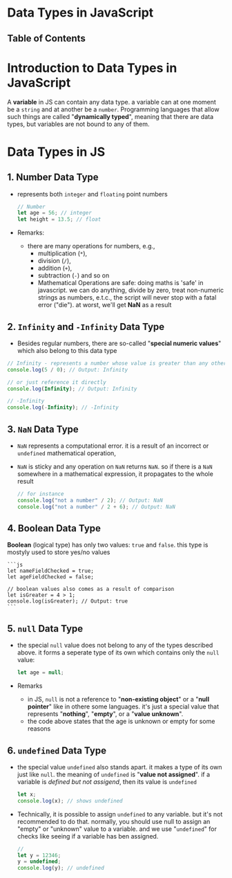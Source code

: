 # Data Types in JavaScript

## Table of Contents

# Introduction to Data Types in JavaScript

A **variable** in JS can contain any data type. a variable can at one moment be a `string` and at another be a `number`. Programming languages that allow such things are called "**dynamically typed**", meaning that there are data types, but variables are not bound to any of them.

# Data Types in JS

## 1. Number Data Type

- represents both `integer` and `floating` point numbers

  ```js
  // Number
  let age = 56; // integer
  let height = 13.5; // float
  ```

- Remarks:

  - there are many operations for numbers, e.g.,
    - multiplication (`*`),
    - division (`/`),
    - addition (`+`),
    - subtraction (`-`) and so on
    - Mathematical Operations are safe: doing maths is 'safe' in javascript. we can do anything, divide by zero, treat non-numeric strings as numbers, e.t.c., the script will never stop with a fatal error ("die"). at worst, we'll get **NaN** as a result

## 2. `Infinity` and `-Infinity` Data Type

- Besides regular numbers, there are so-called "**special numeric values**" which also belong to this data type

```js
// Infinity - represents a number whose value is greater than any other number.  we can get as a result of division by zero
console.log(5 / 0); // Output: Infinity

// or just reference it directly
console.log(Infinity); // Output: Infinity

// -Infinity
console.log(-Infinity); // -Infinity
```

## 3. `NaN` Data Type

- `NaN` represents a computational error. it is a result of an incorrect or `undefined` mathematical operation,
- `NaN` is sticky and any operation on `NaN` returns `NaN`. so if there is a `NaN` somewhere in a mathematical expression, it propagates to the whole result

  ```js
  // for instance
  console.log("not a number" / 2); // Output: NaN
  console.log("not a number" / 2 + 6); // Output: NaN
  ```

## 4. Boolean Data Type

**Boolean** (logical type) has only two values: `true` and `false`. this type is mostyly used to store yes/no values

    ```js
    let nameFieldChecked = true;
    let ageFieldChecked = false;

    // boolean values also comes as a result of comparison
    let isGreater = 4 > 1;
    console.log(isGreater); // Output: true
    ```

## 5. `null` Data Type

- the special `null` value does not belong to any of the types described above. it forms a seperate type of its own which contains only the `null` value:

  ```js
  let age = null;
  ```

- Remarks
  - in JS, `null` is not a reference to "**non-existing object**" or a "**null pointer**" like in othere some languages. it's just a special value that represents "**nothing**", "**empty**", or a "**value unknown**".
  - the code above states that the age is unknown or empty for some reasons

## 6. `undefined` Data Type

- the special value `undefined` also stands apart. it makes a type of its own just like `null`. the meaning of `undefined` is "**value not assigned**". if a variable is _defined but not assigend_, then its value is `undefined`

  ```js
  let x;
  console.log(x); // shows undefined
  ```

- Technically, it is possible to assign `undefined` to any variable. but it's not recommended to do that. normally, you should use null to assign an "empty" or "unknown" value to a variable. and we use "`undefined`" for checks like seeing if a variable has ben assigned.
  ```js
  //
  let y = 12346;
  y = undefined;
  console.log(y); // undefined
  ```
